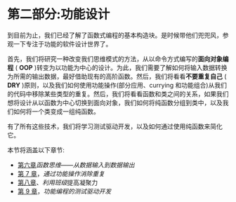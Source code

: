 # 第二部分:功能设计

到目前为止，我们已经了解了函数式编程的基本构造块。是时候带他们兜兜风，参观一下专注于功能的软件设计世界了。

首先，我们将研究一种改变我们思维模式的方法，从以命令方式编写的**面向对象编程** ( **OOP** )转变为以功能为中心的设计。为此，我们需要了解如何将输入数据转换为所需的输出数据，最好借助现有的高阶函数。然后，我们将看看**不要重复自己** ( **DRY** )原则，以及我们如何使用功能操作(部分应用、currying 和功能组合)从我们的代码中移除某些类型的重复。然后，我们将看看函数和类之间的关系，如果我们想将设计从以函数为中心切换到面向对象，我们如何将纯函数分组到类中，以及我们如何将一个类变成一组纯函数。

有了所有这些技术，我们将学习测试驱动开发，以及如何通过使用纯函数来简化它。

本节将涵盖以下章节:

*   [第六章](06.html)*函数思维——从数据输入到数据输出*
*   [第 7 章](07.html)，*通过功能操作消除重复*
*   [第八章](08.html)、*利用班级*提高凝聚力
*   [第 9 章](09.html)，*功能编程的测试驱动开发*